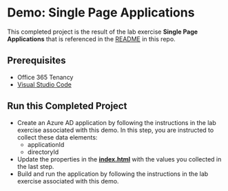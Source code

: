 # Demo: Single Page Applications

This completed project is the result of the lab exercise **Single Page Applications** that is referenced in the [README](../../) in this repo.

## Prerequisites

- Office 365 Tenancy
- [Visual Studio Code](https://code.visualstudio.com/)

## Run this Completed Project

- Create an Azure AD application by following the instructions in the lab exercise associated with this demo. In this step, you are instructed to collect these data elements:
  - applicationId
  - directoryId
- Update the properties in the **[index.html](./index.html)** with the values you collected in the last step.
- Build and run the application by following the instructions in the lab exercise associated with this demo.
